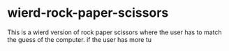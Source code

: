 # wierd-rock-paper-scissors
This is a wierd version of rock paper scissors where the user has to match the guess of the computer. if the user has more tu
